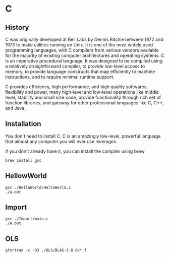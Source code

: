 # C

## History

C was originally developed at Bell Labs by Dennis Ritchie between 1972 and 1973 to make utilities running on Unix.  It is one of the most widely used programming languages, with C compilers from various vendors available for the majority of existing computer architectures and operating systems. C is an imperative procedural language. It was designed to be compiled using a relatively straightforward compiler, to provide low-level access to memory, to provide language constructs that map efficiently to machine instructions, and to require minimal runtime support.

C provides efficiency, high performance, and high quality softwares, flexibility and power, many high-level and low-level operations like middle level, stability and small size code, provide functionality through rich set of function libraries, and gateway for other professional languages like C, C++, and Java.

## Installation

You don't need to install C. C is an amazingly low-level, powerful language that almost any computer you will ever use leverages.

If you don't already have it, you can install the compiler using brew:

```
brew install gcc
```

## HellowWorld

```
gcc ./HelloWorld/HelloWorld.c
./a.out
```

## Import

```
gcc ./Import/main.c
./a.out
```

## OLS

```
gfortran -c -O3 ./OLS/BLAS-3.8.0/*.f
```
